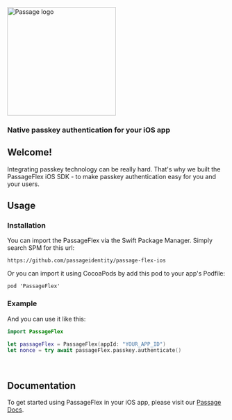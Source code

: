 <img src="https://storage.googleapis.com/passage-docs/passage-logo-gradient.svg" alt="Passage logo" style="width:250px;"/>

### Native passkey authentication for your iOS app
## Welcome!
Integrating passkey technology can be really hard. That's why we built the PassageFlex iOS SDK - to make passkey authentication easy for you and your users.
<br>

## Usage

### Installation

You can import the PassageFlex via the Swift Package Manager. Simply search SPM for this url:
```
https://github.com/passageidentity/passage-flex-ios
```
Or you can import it using CocoaPods by add this pod to your app's Podfile:
```
pod 'PassageFlex'
```

### Example
And you can use it like this:
```swift
import PassageFlex

let passageFlex = PassageFlex(appId: "YOUR_APP_ID")
let nonce = try await passageFlex.passkey.authenticate()
```
<br>

## Documentation
To get started using PassageFlex in your iOS app, please visit our [Passage Docs](https://docs.passage.id/mobile/ios/).
